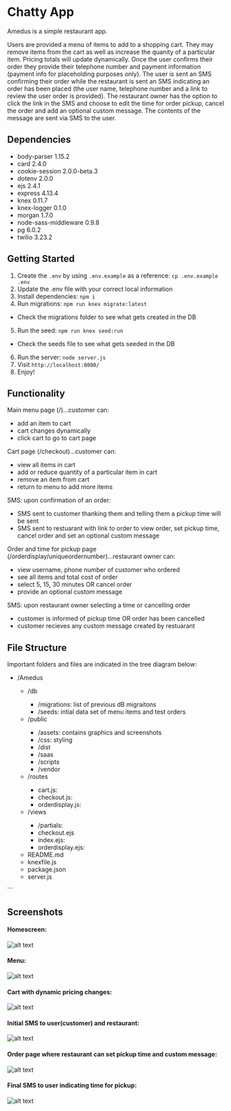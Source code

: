 # Chatty App

Amedus is a simple restaurant app.

Users are provided a menu of items to add to a shopping cart.  They may remove items from the cart as well as increase the quanity of a particular item.  Pricing totals will update dynamically.  Once the user confirms their order they provide their telephone number and payment information (payment info for placeholding purposes only).  The user is sent an SMS confirming their order while the restaurant is sent an SMS indicating an order has been placed (the user name, telephone number and a link to review the user order is provided).  The restaurant owner has the option to click the link in the SMS and choose to edit the time for order pickup, cancel the order and add an optional custom message.  The contents of the message are sent via SMS to the user.

## Dependencies

  - body-parser 1.15.2
  - card 2.4.0
  - cookie-session 2.0.0-beta.3
  - dotenv 2.0.0
  - ejs 2.4.1
  - express 4.13.4
  - knex 0.11.7
  - knex-logger 0.1.0
  - morgan 1.7.0
  - node-sass-middleware 0.9.8
  - pg 6.0.2
  - twilio 3.23.2

## Getting Started

1. Create the `.env` by using `.env.example` as a reference: `cp .env.example .env`
2. Update the .env file with your correct local information
3. Install dependencies: `npm i`
4. Run migrations: `npm run knex migrate:latest`
  - Check the migrations folder to see what gets created in the DB
5. Run the seed: `npm run knex seed:run`
  - Check the seeds file to see what gets seeded in the DB
6. Run the  server: `node server.js`
7. Visit `http://localhost:8080/`
8. Enjoy!

## Functionality

Main menu page (/)...customer can:
- add an item to cart
- cart changes dynamically
- click cart to go to cart page

Cart page (/checkout)...customer can:
- view all items in cart
- add or reduce quantity of a particular item in cart
- remove an item from cart
- return to menu to add more items

SMS: upon confirmation of an order:
- SMS sent to customer thanking them and telling them a pickup time will be sent
- SMS sent to restuarant with link to order to view order, set pickup time, cancel order and set an optional custom message

Order and time for pickup page (/orderdisplay/uniqueordernumber)...restaurant owner can:
- view username, phone number of customer who ordered
- see all items and total cost of order
- select 5, 15, 30 minutes OR cancel order
- provide an optional custom message

SMS: upon restaurant owner selecting a time or cancelling order
- customer is informed of pickup time OR order has been cancelled
- customer recieves any custom message created by restuarant


## File Structure

Important folders and files are indicated in the tree diagram below:

<ul>
  <li>/Amedus</li>
  <ul>
    <li>/db</li>
    <ul>
      <li>/migrations: list of previous dB migraitons</li>
      <li>/seeds: intial data set of menu items and test orders</li>
    </ul>
    <li>/public</li>
    <ul>
      <li>/assets: contains graphics and screenshots</li>
      <li>/css: styling </li>
      <li>/dist</li>
      <li>/saas</li>
      <li>/scripts</li>
      <li>/vendor</li>
    </ul>
    <li>/routes</li>
    <ul>
      <li>cart.js: </li>
      <li>checkout.js:</li>
      <li>orderdisplay.js:</li>
    </ul>
    <li>/views</li>
    <ul>
      <li>/partials: </li>
      <li>checkout.ejs</li>
      <li>index.ejs: </li>
      <li>orderdisplay.ejs: </li>
    </ul>
    <li>README.md</li>
    <li>knexfile.js</li>
    <li>package.json</li>
    <li>server.js</li>
  </ul>
</ul>
```


## Screenshots

#### Homescreen:
![alt text](build/ewok.jpg)

#### Menu:
![alt text](public/assets/screenshots/menu.png)

#### Cart with dynamic pricing changes:
![alt text](public/assets/screenshots/cart.png)

#### Initial SMS to user(customer) and restaurant:

![alt text](public/assets/screenshots/initialsms.png)

#### Order page where restaurant can set pickup time and custom message:

![alt text](public/assets/screenshots/orderandtimeset.png)

#### Final SMS to user indicating time for pickup:

![alt text](public/assets/screenshots/timesenttouser.png)
